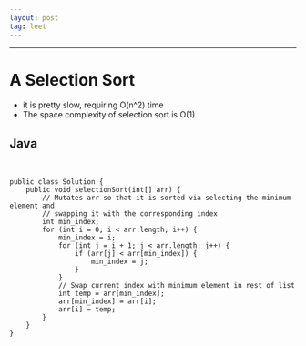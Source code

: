 ```yaml
---
layout: post
tag: leet
---
```

***

# A Selection Sort
- it is pretty slow, requiring O(n^2) time
- The space complexity of selection sort is O(1)

## Java
<br>

```
public class Solution {
    public void selectionSort(int[] arr) {
        // Mutates arr so that it is sorted via selecting the minimum element and
        // swapping it with the corresponding index
        int min_index;
        for (int i = 0; i < arr.length; i++) {
            min_index = i;
            for (int j = i + 1; j < arr.length; j++) {
                if (arr[j] < arr[min_index]) {
                    min_index = j;
                }
            }
            // Swap current index with minimum element in rest of list
            int temp = arr[min_index];
            arr[min_index] = arr[i];
            arr[i] = temp;
        }
    }
}
```
<br>

